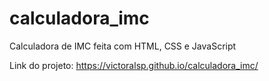 # calculadora_imc
 Calculadora de IMC feita com HTML, CSS e JavaScript

 Link do projeto: 
 https://victoralsp.github.io/calculadora_imc/
